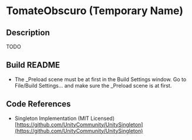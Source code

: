 # TomateObscuro (Temporary Name)

## Description

TODO

## Build README

- The _Preload scene must be at first in the Build Settings window. Go to File/Build Settings... and make sure the _Preload scene is at first.

## Code References

- Singleton Implementation (MIT Licensed)
  [https://github.com/UnityCommunity/UnitySingleton](https://github.com/UnityCommunity/UnitySingleton)
